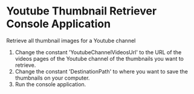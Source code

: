 # Youtube Thumbnail Retriever Console Application

Retrieve all thumbnail images for a Youtube channel

1. Change the constant 'YoutubeChannelVideosUrl' to the URL of the videos pages of the Youtube channel of the thumbnails you want to retrieve.
2. Change the constant 'DestinationPath' to where you want to save the thumbnails on your computer.
3. Run the console application.
